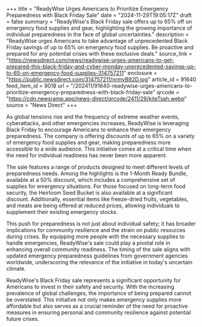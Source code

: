 +++
title = "ReadyWise Urges Americans to Prioritize Emergency Preparedness with Black Friday Sale"
date = "2024-11-29T19:05:17Z"
draft = false
summary = "ReadyWise's Black Friday sale offers up to 65% off on emergency food supplies and gear, highlighting the growing importance of individual preparedness in the face of global uncertainties."
description = "ReadyWise urges Americans to take advantage of unprecedented Black Friday savings of up to 65% on emergency food supplies. Be proactive and prepared for any potential crises with these exclusive deals."
source_link = "https://newsdirect.com/news/readywise-urges-americans-to-get-prepared-this-black-friday-and-cyber-monday-unprecedented-savings-up-to-65-on-emergency-food-supplies-314757211"
enclosure = "https://public.newsdirect.com/314757211/nrmvB92D.jpg"
article_id = 91640
feed_item_id = 9018
url = "/202411/91640-readywise-urges-americans-to-prioritize-emergency-preparedness-with-black-friday-sale"
qrcode = "https://cdn.newsramp.app/news-direct/qrcode/2411/29/kiteTsah.webp"
source = "News Direct"
+++

<p>As global tensions rise and the frequency of extreme weather events, cyberattacks, and other emergencies increases, ReadyWise is leveraging Black Friday to encourage Americans to enhance their emergency preparedness. The company is offering discounts of up to 65% on a variety of emergency food supplies and gear, making preparedness more accessible to a wide audience. This initiative comes at a critical time when the need for individual readiness has never been more apparent.</p><p>The sale features a range of products designed to meet different levels of preparedness needs. Among the highlights is the 1-Month Ready Bundle, available at a 50% discount, which includes a comprehensive set of supplies for emergency situations. For those focused on long-term food security, the Heirloom Seed Bucket is also available at a significant discount. Additionally, essential items like freeze-dried fruits, vegetables, and meats are being offered at reduced prices, allowing individuals to supplement their existing emergency stocks.</p><p>This push for preparedness is not just about individual safety; it has broader implications for community resilience and the strain on public resources during crises. By equipping more people with the necessary supplies to handle emergencies, ReadyWise's sale could play a pivotal role in enhancing overall community readiness. The timing of the sale aligns with updated emergency preparedness guidelines from government agencies worldwide, underscoring the relevance of the initiative in today's uncertain climate.</p><p>ReadyWise's Black Friday sale represents a significant opportunity for Americans to invest in their safety and security. With the increasing prevalence of global challenges, the importance of being prepared cannot be overstated. This initiative not only makes emergency supplies more affordable but also serves as a crucial reminder of the need for proactive measures in ensuring personal and community resilience against potential future crises.</p>